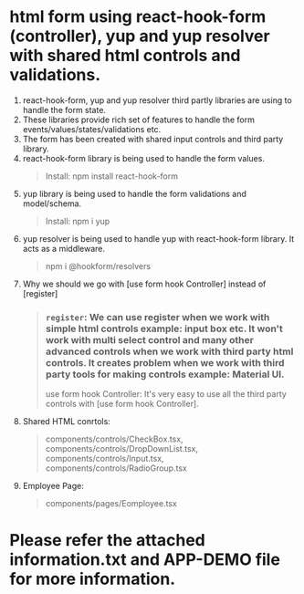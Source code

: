 # html form using react-hook-form (controller), yup and yup resolver with shared html controls and validations.
1. react-hook-form, yup and yup resolver third partly libraries are using to handle the form state.
2. These libraries provide rich set of features to handle the form events/values/states/validations etc.
3. The form has been created with shared input controls and third party library.
4. react-hook-form library is being used to handle the form values.
    > Install: npm install react-hook-form
5. yup library is being used to handle the form validations and model/schema.
    > Install: npm i yup
6. yup resolver is being used to handle yup with react-hook-form library. It acts as a middleware.
    > npm i @hookform/resolvers
7. Why we should we go with [use form hook Controller] instead of [register]
    > ### `register`: We can use register when we work with simple html controls example: input box etc. It won't work with multi select control and many other advanced controls when we work with third party html controls. It creates problem when we work with third party tools for making controls example: Material UI.
    > use form hook Controller: It's very easy to use all the third party controls with [use form hook Controller].
7. Shared HTML conrtols:
    > components/controls/CheckBox.tsx, components/controls/DropDownList.tsx, components/controls/Input.tsx, components/controls/RadioGroup.tsx
8. Employee Page:
    > components/pages/Eomployee.tsx
# Please refer the attached information.txt and APP-DEMO file for more information.
